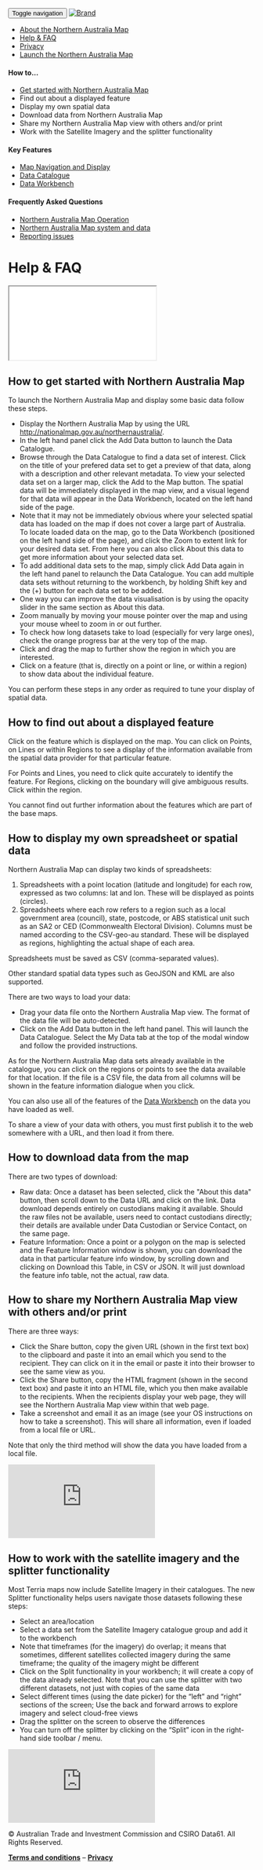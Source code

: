 <!DOCTYPE html>
<html lang="en">
  <head>
    <meta charset="utf-8">
    <meta http-equiv="X-UA-Compatible" content="IE=edge">
    <meta name="viewport" content="width=device-width, initial-scale=1">
    <!-- The above 3 meta tags *must* come first in the head; any other head content must come *after* these tags -->
    <meta name="description" content="">
    <meta name="author" content="">
    <link rel="icon" href="../../favicon.ico">
    <title>Northern Australia Map - Help & FAQ</title>
    <!-- Bootstrap core CSS -->
    <link href="css/bootstrap.min.css" rel="stylesheet">
    <!-- IE10 viewport hack for Surface/desktop Windows 8 bug -->
    <link href="../../assets/css/ie10-viewport-bug-workaround.css" rel="stylesheet">
    <!-- Custom styles for this template -->
    <link href="css/custom.css" rel="stylesheet">
    <!-- Just for debugging purposes. Don't actually copy these 2 lines! -->
    <!--[if lt IE 9]><script src="../../assets/js/ie8-responsive-file-warning.js"></script><![endif]-->
    <script src="../../assets/js/ie-emulation-modes-warning.js"></script>
    <!-- HTML5 shim and Respond.js for IE8 support of HTML5 elements and media queries -->
    <!--[if lt IE 9]>
      <script src="https://oss.maxcdn.com/html5shiv/3.7.2/html5shiv.min.js"></script>
      <script src="https://oss.maxcdn.com/respond/1.4.2/respond.min.js"></script>
    <![endif]-->
  </head>
  <body>
    <!-- Fixed navbar -->
    <nav class="navbar navbar-inverse navbar-fixed-top">
      <div class="container">
        <div class="navbar-header">
          <button type="button" class="navbar-toggle collapsed" data-toggle="collapse" data-target="#navbar" aria-expanded="false" aria-controls="navbar">
            <span class="sr-only">Toggle navigation</span>
            <span class="icon-bar"></span>
            <span class="icon-bar"></span>
            <span class="icon-bar"></span>
          </button>
          <a class="navbar-brand" href="http://nationalmap.gov.au/northernaustralia/">
            <img alt="Brand" src="../images/na-logo.png">
          </a>
        </div>
        <div id="navbar" class="collapse navbar-collapse">
          <ul class="nav navbar-nav">
            <li><a href="../about.html">About the Northern Australia Map</a></li>
            <li class="active"><a href="help.html">Help & FAQ</a></li>
            <li><a href="privacy.html">Privacy</a></li>
            <li><a href="http://nationalmap.gov.au/northernaustralia/" target="_blank">Launch the Northern Australia Map</a></li>
          </ul>
        </div><!--/.nav-collapse -->
      </div>
    </nav>
    <!-- Begin page content -->
    <div class="container content">
    <div class="row">
      <nav class="side-nav navbar-right col-md-3 col-md-offset-1">
      <div data-spy="affix">
        <h4 class="nav-header">How to...</h4>
        <ul class="how-to">
          <li><a href="help.html" data-scroll-nav="0">Get started with Northern Australia Map</a></li>
          <li><a data-scroll-nav="1" data-scroll-id="#feature-info">Find out about a displayed feature</a></li>
          <li><a data-scroll-nav="2" data-scroll-id="#add-data">Display my own spatial data</a></li>
          <li><a data-scroll-nav="3" data-scroll-id ="#download">Download data from Northern Australia Map</a></li>
          <li><a data-scroll-nav="4" data-scroll-id="#share">Share my Northern Australia Map view with others and/or print</a></li>
          <li><a data-scroll-nav="5" data-scroll-id="#splitter">Work with the Satellite Imagery and the splitter functionality</a></li>
        </ul>
        <h4 class="nav-header">Key Features</h4>
        <ul class="key-features">
          <li><a href="map-navigation.html">Map Navigation and Display</a></li>
          <li><a href="data-catalogue.html">Data Catalogue</a></li>
          <li><a href="data-workbench.html">Data Workbench</a></li>
        </ul>
        <h4 class="nav-header">Frequently Asked Questions</h4>
        <ul class="faq">
          <li><a href="faq.html">Northern Australia Map Operation</a></li>
          <li><a href="faq.html#nm-systemdata">Northern Australia Map system and data</a></li>
          <li><a href="faq.html#nm-reportingissues">Reporting issues</a></li>
        </ul>
        </div>
      </nav>
    <div class="col-md-8">

# Help & FAQ

<div class="embed-responsive embed-responsive-16by9">
  <iframe class="embed-responsive-item" src="//www.youtube-nocookie.com/embed/2PlemVgT0xo?rel=0"></iframe>
</div>

<section data-scroll-index="0">

## <a class="anchor" name="getting-started">How to get started with Northern Australia Map</a>

To launch the Northern Australia Map and display some basic data follow these steps.

- Display the Northern Australia Map by using the URL http://nationalmap.gov.au/northernaustralia/.
- In the left hand panel click the Add Data button to launch the Data Catalogue.
- Browse through the Data Catalogue to find a data set of interest. Click on the title of your prefered data set to get a preview of that data, along with a description and other relevant metadata. To view your selected data set on a larger map, click the Add to the Map button. The spatial data will be immediately displayed in the map view, and a visual legend for that data will appear in the Data Workbench, located on the left hand side of the page.
- Note that it may not be immediately obvious where your selected spatial data has loaded on the map if does not cover a large part of Australia. To locate loaded data on the map, go to the Data Workbench (positioned on the left hand side of the page), and click the Zoom to extent link for your desired data set. From here you can also click About this data to get more information about your selected data set.
- To add additional data sets to the map, simply click Add Data again in the left hand panel to relaunch the Data Catalogue. You can add multiple data sets without returning to the workbench, by holding Shift key and the (+) button for each data set to be added.
- One way you can improve the data visualisation is by using the opacity slider in the same section as About this data.
- Zoom manually by moving your mouse pointer over the map and using your mouse wheel to zoom in or out further.
- To check how long datasets take to load (especially for very large ones), check the orange progress bar at the very top of the map.
- Click and drag the map to further show the region in which you are interested.
- Click on a feature (that is, directly on a point or line, or within a region) to show data about the individual feature.

You can perform these steps in any order as required to tune your display of spatial data.

</section>
<section data-scroll-index="1">

## <a class="anchor" name="feature-info">How to find out about a displayed feature</a>

Click on the feature which is displayed on the map. You can click on Points, on Lines or within Regions to see a display of the information available from the spatial data provider for that particular feature.

For Points and Lines, you need to click quite accurately to identify the feature. For Regions, clicking on the boundary will give ambiguous results. Click within the region.

You cannot find out further information about the features which are part of the base maps.

</section>
<section data-scroll-index="2">

## <a class="anchor" name="add-data">How to display my own spreadsheet or spatial data</a>

Northern Australia Map can display two kinds of spreadsheets:

1.  Spreadsheets with a point location (latitude and longitude) for each row, expressed as two columns: lat and lon. These will be displayed as points (circles).
2.  Spreadsheets where each row refers to a region such as a local government area (council), state, postcode, or ABS statistical unit such as an SA2 or CED (Commonwealth Electoral Division). Columns must be named according to the CSV-geo-au standard. These will be displayed as regions, highlighting the actual shape of each area.

Spreadsheets must be saved as CSV (comma-separated values).

Other standard spatial data types such as GeoJSON and KML are also supported.

There are two ways to load your data:

- Drag your data file onto the Northern Australia Map view. The format of the data file will be auto-detected.
- Click on the Add Data button in the left hand panel. This will launch the Data Catalogue. Select the My Data tab at the top of the modal window and follow the provided instructions.

As for the Northern Australia Map data sets already available in the catalogue, you can click on the regions or points to see the data available for that location. If the file is a CSV file, the data from all columns will be shown in the feature information dialogue when you click.

You can also use all of the features of the [Data Workbench](data-workbench.html) on the data you have loaded as well.

To share a view of your data with others, you must first publish it to the web somewhere with a URL, and then load it from there.

</section>
<section data-scroll-index="3">

## <a class="anchor" name="download">How to download data from the map</a>

There are two types of download:

- Raw data: Once a dataset has been selected, click the "About this data" button, then scroll down to the Data URL and click on the link. Data download depends entirely on custodians making it available. Should the raw files not be available, users need to contact custodians directly; their details are available under Data Custodian or Service Contact, on the same page.
- Feature Information: Once a point or a polygon on the map is selected and the Feature Information window is shown, you can download the data in that particular feature info window, by scrolling down and clicking on Download this Table, in CSV or JSON. It will just download the feature info table, not the actual, raw data.

</section>
<section data-scroll-index="4">

## <a class="anchor" name="share">How to share my Northern Australia Map view with others and/or print</a>

There are three ways:

- Click the Share button, copy the given URL (shown in the first text box) to the clipboard and paste it into an email which you send to the recipient. They can click on it in the email or paste it into their browser to see the same view as you.
- Click the Share button, copy the HTML fragment (shown in the second text box) and paste it into an HTML file, which you then make available to the recipients. When the recipients display your web page, they will see the Northern Australia Map view within that web page.
- Take a screenshot and email it as an image (see your OS instructions on how to take a screenshot). This will share all information, even if loaded from a local file or URL.

Note that only the third method will show the data you have loaded from a local file.

<div class="embed-responsive embed-responsive-16by9">
  <iframe class="embed-responsive-item" src="https://www.youtube-nocookie.com/embed/F07omPYxg4s" frameborder="0" allow="autoplay; encrypted-media" allowfullscreen></iframe>
</div>

</section>
<section data-scroll-index="5">

## <a class="anchor" name="splitter">How to work with the satellite imagery and the splitter functionality</a>

Most Terria maps now include Satellite Imagery in their catalogues. The new Splitter functionality helps users navigate those datasets following these steps:

- Select an area/location
- Select a data set from the Satellite Imagery catalogue group and add it to the workbench
- Note that timeframes (for the imagery) do overlap; it means that sometimes, different satellites collected imagery during the same timeframe; the quality of the imagery might be different
- Click on the Split functionality in your workbench; it will create a copy of the data already selected. Note that you can use the splitter with two different datasets, not just with copies of the same data
- Select different times (using the date picker) for the “left” and “right” sections of the screen; Use the back and forward arrows to explore imagery and select cloud-free views
- Drag the splitter on the screen to observe the differences
- You can turn off the splitter by clicking on the “Split” icon in the right-hand side toolbar / menu.

<div class="embed-responsive embed-responsive-16by9">
  <iframe class="embed-responsive-item" src="https://www.youtube-nocookie.com/embed/H3htpdYAE7w" frameborder="0" allow="autoplay; encrypted-media" allowfullscreen></iframe>
</div>

</section>

</div>
      </div>
    </div><!-- End container -->
    <footer class="footer">
      <div class="container">
        <p class="text-muted">&copy; Australian Trade and Investment Commission and CSIRO Data61. All Rights Reserved.</p>
        <p><strong><a href="../about.html#terms">Terms and conditions</a></strong> – <strong><a href="privacy.html">Privacy</a></strong></p>
      </div>
    </footer>
    <!-- Bootstrap core JavaScript
    ================================================== -->
    <!-- Placed at the end of the document so the pages load faster -->
    <script src="https://ajax.googleapis.com/ajax/libs/jquery/1.11.3/jquery.min.js"></script>
    <script>
    window.jQuery || document.write('<script src="../../assets/js/vendor/jquery.min.js"><\/script>');
    </script>
    <!-- better scrolling for navigation -->
    <script src="js/scrollIt.js" type="text/javascript"></script>
    <script>
    $(function(){
      var contentIndex = {
        'feature-info' : 1,
        'add-data': 2,
        'download': 3,
        'share': 4,
        'splitter': 5
      }
      var initIndex = contentIndex[location.hash.substring(1)];
      $.scrollIt({initIndex: initIndex, topOffset: 50});
      });
    </script>
    <script src="js/bootstrap.min.js"></script>
    <!-- IE10 viewport hack for Surface/desktop Windows 8 bug -->
    <script src="../../assets/js/ie10-viewport-bug-workaround.js"></script>
  </body>
</html>
